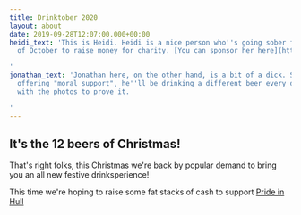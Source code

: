```yaml
---
title: Drinktober 2020 
layout: about
date: 2019-09-28T12:07:00.000+00:00
heidi_text: 'This is Heidi. Heidi is a nice person who''s going sober for the month
  of October to raise money for charity. [You can sponsor her here](https://www.gosober.org.uk/users/heidi-victoria-ireland)

'
jonathan_text: 'Jonathan here, on the other hand, is a bit of a dick. So by way of
  offering "moral support", he''ll be drinking a different beer every day in October,
  with the photos to prove it.

'
---
```

## It's the 12 beers of Christmas!

That's right folks, this Christmas we're back by popular demand to bring you an all new festive drinksperience!

This time we're hoping to raise some fat stacks of cash to support [Pride in Hull](https://prideinhull.co.uk/donate/) 
